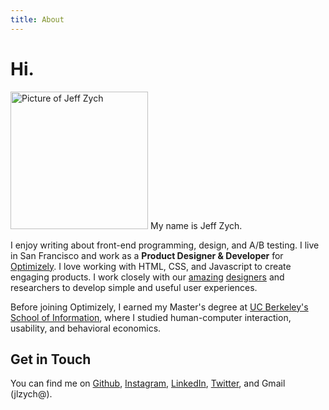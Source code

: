 ```yaml
---
title: About
---
```


# Hi.

<img src="/images/me.jpg" srcset="/images/me-2x.jpg 2x" alt="Picture of Jeff Zych" class="me" width="220" />
My name is Jeff Zych.

I enjoy writing about front-end programming, design, and A/B testing. I live in San Francisco and work as a **Product Designer & Developer** for [Optimizely](http://www.optimizely.com "Optimizely homepage"). I love working with HTML, CSS, and Javascript to create engaging products. I work closely with our [amazing](http://ryanmyersdesign.com "Ryan Myer's homepage") [designers](http://tommygiglio.com "Tommy Giglio's homepage") and researchers to develop simple and useful user experiences.

Before joining Optimizely, I earned my Master's degree at [UC Berkeley's](http://berkeley.edu "UC Berkeley's homepage") [School of Information](http://ischool.berkeley.edu "School of Information's homepage"), where I studied human-computer interaction, usability, and behavioral economics.

## Get in Touch

You can find me on [Github](http://github.com/jlzych "Jeff Zych's Github page"), [Instagram](http://instagram.com/jlzych), [LinkedIn](http://www.linkedin.com/in/jlzych/), [Twitter](http://twitter.com/jlzych), and Gmail (jlzych@).

